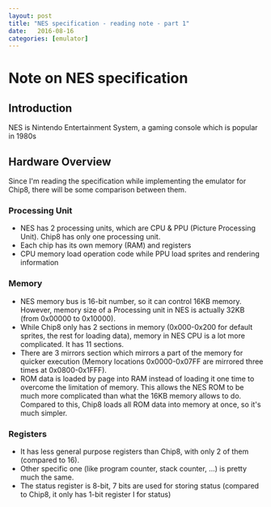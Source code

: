 ```yaml
---
layout: post
title: "NES specification - reading note - part 1"
date:   2016-08-16
categories: [emulator]
---
```


# Note on NES specification

## Introduction

NES is Nintendo Entertainment System, a gaming console which is popular in 1980s

## Hardware Overview

Since I'm reading the specification while implementing the emulator for Chip8,
      there will be some comparison between them.

### Processing Unit

- NES has 2 processing units, which are CPU & PPU (Picture Processing Unit).
  Chip8 has only one processing unit.
- Each chip has its own memory (RAM) and registers
- CPU memory load operation code while PPU load sprites and rendering
  information

### Memory

- NES memory bus is 16-bit number, so it can control 16KB memory. However,
  memory size of a Processing unit in NES is actually 32KB (from 0x00000 to
  0x10000).
- While Chip8 only has 2 sections in memory (0x000-0x200 for default
  sprites, the rest for loading data), memory in NES CPU is a lot more
  complicated. It has 11 sections.
- There are 3 mirrors section which mirrors a part of the memory for
  quicker execution (Memory locations 0x0000-0x07FF are mirrored three times
  at 0x0800-0x1FFF).
- ROM data is loaded by page into RAM instead of loading it one time to
  overcome the limitation of memory. This allows the NES ROM to be much more
  complicated than what the 16KB memory allows to do. Compared to this,
  Chip8 loads all ROM data into memory at once, so it's much simpler.

### Registers

- It has less general purpose registers than Chip8, with only 2 of them
  (compared to 16).
- Other specific one (like program counter, stack counter, ...) is pretty
  much the same.
- The status register is 8-bit, 7 bits are used for storing status
  (compared to Chip8, it only has 1-bit register I for status)
